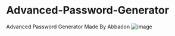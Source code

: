 # Advanced-Password-Generator
Advanced Password Generator Made By Abbadon
![image](https://github.com/AbaddonCS/Advanced-Password-Generator/assets/103697143/af683f04-a1ce-4bae-ab10-5d8c7b679f92)
